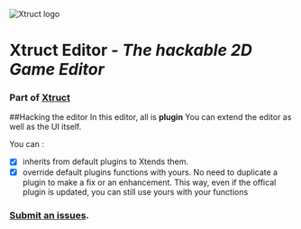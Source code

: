 ![Xtruct logo](https://cdn.discordapp.com/attachments/276347001980059659/276752307020890113/xtruct-logo2-1.png)
# Xtruct Editor - *The hackable 2D Game Editor*
### Part of [Xtruct](https://github.com/Xtruct/Xtruct)


##Hacking the editor
In this editor, all is **plugin**
You can extend the editor as well as the UI itself.

You can :

- [x] inherits from default plugins to Xtends them.
- [x] override default plugins functions with yours. No need to duplicate a plugin to make a fix or an enhancement.
This way, even if the offical plugin is updated, you can still use yours with your functions

### [Submit an issues](https://github.com/Xtruct/Editor/issues).
